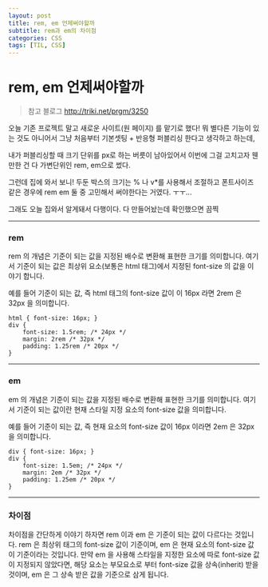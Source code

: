 ```yaml
---
layout: post
title: rem, em 언제써야할까
subtitle: rem과 em의 차이점
categories: CSS
tags: [TIL, CSS]
---
```



# rem, em 언제써야할까

> 참고 블로그 http://triki.net/prgm/3250

오늘 기존 프로젝트 말고 새로운 사이트(원 페이지) 를 맡기로 했다!
뭐 별다른 기능이 있는 것도 아니어서 그냥 처음부터
기본셋팅 + 반응형 퍼블리싱 한다고 생각하고 하는데,

내가 퍼블리싱할 때 크기 단위를 px로 하는 버릇이 남아있어서 이번에 그걸 고치고자 웬만한 건 다 가변단위인 rem, em으로 썼다.

그런데 집에 와서 보니! 두둔
박스의 크기는 % 나 v*를 사용해서 조절하고
폰트사이즈 같은 경우에 rem em 둘 중 고민해서 써야한다는 거였다.
ㅜㅜ...

그래도 오늘 집와서 알게돼서 다행이다.
다 만들어놨는데 확인했으면 끔찍

---


### rem
rem 의 개념은 기준이 되는 값을 지정된 배수로 변환해 표현한 크기를 의미합니다. 여기서 기준이 되는 값은 최상위 요소(보통은 html 태그)에서 지정된 font-size 의 값을 이야기 합니다.

예를 들어 기준이 되는 값, 즉 html 태그의 font-size 값이 이 16px 라면 2rem 은 32px 을 의미합니다.

```
html { font-size: 16px; }
div { 
	font-size: 1.5rem; /* 24px */
	margin: 2rem /* 32px */
	padding: 1.25rem /* 20px */
} 
```

---

### em
em 의 개념은 기준이 되는 값을 지정된 배수로 변환해 표현한 크기를 의미합니다. 여기서 기준이 되는 값이란 현재 스타일 지정 요소의 font-size 값을 의미합니다.

예를 들어 기준이 되는 값, 즉 현재 요소의 font-size 값이 16px 이라면 2em 은 32px 을 의미합니다.

```
div { font-size: 16px; }
div { 
	font-size: 1.5em; /* 24px */
	margin: 2em /* 32px */
	padding: 1.25em /* 20px */
} 
```
---
### 차이점
차이점을 간단하게 이야기 하자면 rem 이과 em 은 기준이 되는 값이 다르다는 것입니다. rem 은 최상위 태그의 font-size 값이 기준이며, em 은 현재 요소의 font-size 값이 기준이라는 것입니다. 만약 em 을 사용해 스타일을 지정한 요소에 따로 font-size 값이 지정되지 않았다면, 해당 요소는 부모요소로 부터 font-size 값을 상속(inherit) 받을 것이며, em 은 그 상속 받은 값을 기준으로 삼게 됩니다.

